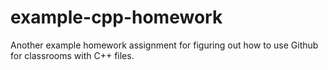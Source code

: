 # example-cpp-homework
Another example homework assignment for figuring out how to use Github for classrooms with C++ files.
